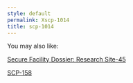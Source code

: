 ```yaml
---
style: default
permalink: Xscp-1014
title: scp-1014
---
```

You may also like:

[Secure Facility Dossier: Research Site-45](http://scp-wiki.net/secure-facility-dossier-research-site-45)

[SCP-158](http://scp-wiki.net/scp-158)
